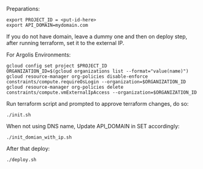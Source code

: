Preparations:
```shell
export PROJECT_ID = <put-id-here>
export API_DOMAIN=mydomain.com
```

If you do not have domain, leave a dummy one and then on deploy step, after running terraform, set it to the external IP.

For Argolis Environments: 
```shell
gcloud config set project $PROJECT_ID
ORGANIZATION_ID=$(gcloud organizations list --format="value(name)")
gcloud resource-manager org-policies disable-enforce constraints/compute.requireOsLogin --organization=$ORGANIZATION_ID
gcloud resource-manager org-policies delete constraints/compute.vmExternalIpAccess --organization=$ORGANIZATION_ID
```

Run terraform script and prompted to approve terraform changes, do so:
```shell
./init.sh
```

When not using DNS name, Update API_DOMAIN in SET accordingly:
```shell
./init_domian_with_ip.sh
```



After that deploy:
```shell
./deploy.sh
```
